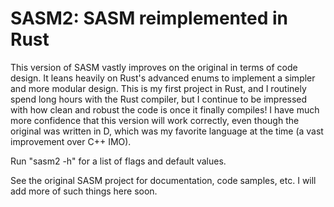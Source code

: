 # SASM2: SASM reimplemented in Rust

This version of SASM vastly improves on the original in terms of code design. It leans heavily on Rust's advanced enums to implement a simpler and more modular design. This is my first project in Rust, and I routinely spend long hours with the Rust compiler, but I continue to be impressed with how clean and robust the code is once it finally compiles! I have much more confidence that this version will work correctly, even though the original was written in D, which was my favorite language at the time (a vast improvement over C++ IMO).

Run "sasm2 -h" for a list of flags and default values.

See the original SASM project for documentation, code samples, etc. I will add more of such things here soon.

